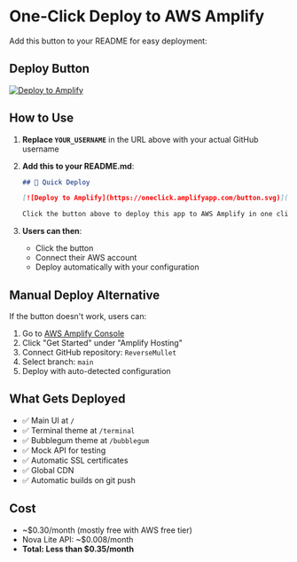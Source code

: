 # One-Click Deploy to AWS Amplify

Add this button to your README for easy deployment:

## Deploy Button

[![Deploy to Amplify](https://oneclick.amplifyapp.com/button.svg)](https://console.aws.amazon.com/amplify/home#/deploy?repo=https://github.com/YOUR_USERNAME/ReverseMullet)

## How to Use

1. **Replace `YOUR_USERNAME`** in the URL above with your actual GitHub username
2. **Add this to your README.md**:
   ```markdown
   ## 🚀 Quick Deploy
   
   [![Deploy to Amplify](https://oneclick.amplifyapp.com/button.svg)](https://console.aws.amazon.com/amplify/home#/deploy?repo=https://github.com/YOUR_USERNAME/ReverseMullet)
   
   Click the button above to deploy this app to AWS Amplify in one click!
   ```

3. **Users can then**:
   - Click the button
   - Connect their AWS account
   - Deploy automatically with your configuration

## Manual Deploy Alternative

If the button doesn't work, users can:

1. Go to [AWS Amplify Console](https://console.aws.amazon.com/amplify/)
2. Click "Get Started" under "Amplify Hosting"  
3. Connect GitHub repository: `ReverseMullet`
4. Select branch: `main`
5. Deploy with auto-detected configuration

## What Gets Deployed

- ✅ Main UI at `/`
- ✅ Terminal theme at `/terminal`
- ✅ Bubblegum theme at `/bubblegum`
- ✅ Mock API for testing
- ✅ Automatic SSL certificates
- ✅ Global CDN
- ✅ Automatic builds on git push

## Cost

- ~$0.30/month (mostly free with AWS free tier)
- Nova Lite API: ~$0.008/month
- **Total: Less than $0.35/month**
